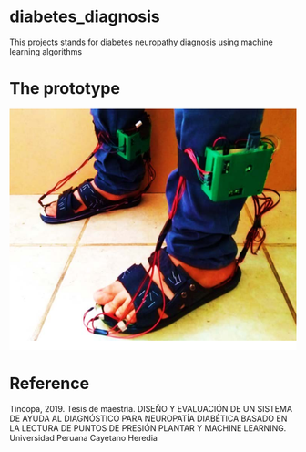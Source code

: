 # diabetes_diagnosis
This projects stands for diabetes neuropathy diagnosis using machine learning algorithms

# The prototype
![neuropdi](neuropatiadiabetica.PNG)

# Reference
Tincopa, 2019. Tesis de maestria. DISEÑO Y EVALUACIÓN DE UN SISTEMA DE AYUDA AL DIAGNÓSTICO PARA NEUROPATÍA DIABÉTICA BASADO EN LA LECTURA DE PUNTOS DE PRESIÓN PLANTAR Y MACHINE LEARNING. Universidad Peruana Cayetano Heredia
